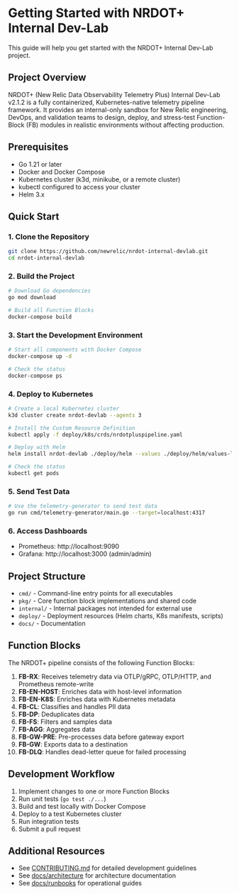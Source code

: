 # Getting Started with NRDOT+ Internal Dev-Lab

This guide will help you get started with the NRDOT+ Internal Dev-Lab project.

## Project Overview

NRDOT+ (New Relic Data Observability Telemetry Plus) Internal Dev-Lab v2.1.2 is a fully containerized, Kubernetes-native telemetry pipeline framework. It provides an internal-only sandbox for New Relic engineering, DevOps, and validation teams to design, deploy, and stress-test Function-Block (FB) modules in realistic environments without affecting production.

## Prerequisites

- Go 1.21 or later
- Docker and Docker Compose
- Kubernetes cluster (k3d, minikube, or a remote cluster)
- kubectl configured to access your cluster
- Helm 3.x

## Quick Start

### 1. Clone the Repository

```bash
git clone https://github.com/newrelic/nrdot-internal-devlab.git
cd nrdot-internal-devlab
```

### 2. Build the Project

```bash
# Download Go dependencies
go mod download

# Build all Function Blocks
docker-compose build
```

### 3. Start the Development Environment

```bash
# Start all components with Docker Compose
docker-compose up -d

# Check the status
docker-compose ps
```

### 4. Deploy to Kubernetes

```bash
# Create a local Kubernetes cluster
k3d cluster create nrdot-devlab --agents 3

# Install the Custom Resource Definition
kubectl apply -f deploy/k8s/crds/nrdotpluspipeline.yaml

# Deploy with Helm
helm install nrdot-devlab ./deploy/helm --values ./deploy/helm/values-lab.yaml

# Check the status
kubectl get pods
```

### 5. Send Test Data

```bash
# Use the telemetry-generator to send test data
go run cmd/telemetry-generator/main.go --target=localhost:4317
```

### 6. Access Dashboards

- Prometheus: http://localhost:9090
- Grafana: http://localhost:3000 (admin/admin)

## Project Structure

- `cmd/` - Command-line entry points for all executables
- `pkg/` - Core function block implementations and shared code
- `internal/` - Internal packages not intended for external use
- `deploy/` - Deployment resources (Helm charts, K8s manifests, scripts)
- `docs/` - Documentation

## Function Blocks

The NRDOT+ pipeline consists of the following Function Blocks:

1. **FB-RX**: Receives telemetry data via OTLP/gRPC, OTLP/HTTP, and Prometheus remote-write
2. **FB-EN-HOST**: Enriches data with host-level information
3. **FB-EN-K8S**: Enriches data with Kubernetes metadata
4. **FB-CL**: Classifies and handles PII data
5. **FB-DP**: Deduplicates data
6. **FB-FS**: Filters and samples data
7. **FB-AGG**: Aggregates data
8. **FB-GW-PRE**: Pre-processes data before gateway export
9. **FB-GW**: Exports data to a destination
10. **FB-DLQ**: Handles dead-letter queue for failed processing

## Development Workflow

1. Implement changes to one or more Function Blocks
2. Run unit tests (`go test ./...`)
3. Build and test locally with Docker Compose
4. Deploy to a test Kubernetes cluster
5. Run integration tests
6. Submit a pull request

## Additional Resources

- See [CONTRIBUTING.md](./CONTRIBUTING.md) for detailed development guidelines
- See [docs/architecture](./docs/architecture) for architecture documentation
- See [docs/runbooks](./docs/runbooks) for operational guides
